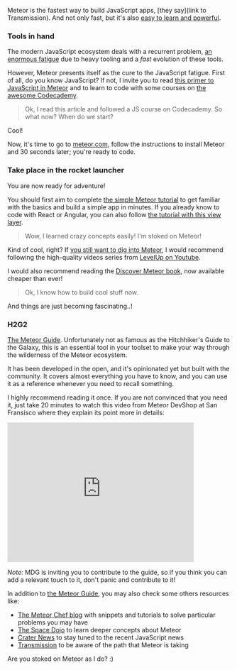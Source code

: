 Meteor is the fastest way to build JavaScript apps, [they say](link to Transmission). And not only fast, but it's also [easy to learn and powerful](http://hacklearnmake.com/stoked-on-meteor-the-goal-is-to-learn/).

### Tools in hand
The modern JavaScript ecosystem deals with a recurrent problem, [an enormous fatigue](https://medium.com/@ericclemmons/javascript-fatigue-48d4011b6fc4#.55ngimqen) due to heavy tooling and a *fast* evolution of these tools.

However, Meteor presents itself as the cure to the JavaScript fatigue. First of all, do you know JavaScript? If not, I invite you to read [this primer to JavaScript in Meteor](https://www.discovermeteor.com/blog/javascript-for-meteor/) and to learn to code with some courses on [the awesome Codecademy](https://www.codecademy.com/). 

> Ok, I read this article and followed a JS course on Codecademy. So what now? When do we start?

Cool! 

Now, it's time to go to [meteor.com](http://www.meteor.com/install), follow the instructions to install Meteor and 30 seconds later; you're ready to code.

### Take place in the rocket launcher 

You are now ready for adventure! 

You should first aim to complete [the simple Meteor tutorial](https://www.meteor.com/tutorials/blaze/creating-an-app) to get familiar with the basics and build a simple app in minutes. If you already know to code with React or Angular, you can also follow [the tutorial with this view layer](https://www.meteor.com/tutorials).

> Wow, I learned crazy concepts easily! I'm stoked on Meteor!

Kind of cool, right? If [you still want to dig into Meteor](http://hacklearnmake.com/stoked-on-meteor-the-goal-is-to-learn/), I would recommend following the high-quality videos series from [LevelUp on Youtube](https://www.youtube.com/watch?v=hgjyr6BPAtA&list=PLLnpHn493BHECNl9I8gwos-hEfFrer7TV).

I would also recommend reading the [Discover Meteor book](http://hacklearnmake.com/stoked-on-meteor-discover-meteor/), now available cheaper than ever!

> Ok, I know how to build cool stuff now.

And things are just becoming fascinating..!

### H2G2

[The Meteor Guide](https://guide.meteor.com). Unfortunately not as famous as the Hitchhiker's Guide to the Galaxy, this is an essential tool in your toolset to make your way through the wilderness of the Meteor ecosystem.

It has been developed in the open, and it's opinionated yet but built with the community. It covers almost everything you have to know, and you can use it as a reference whenever you need to recall something.

I highly recommend reading it once. If you are not convinced that you need it, just take 20 minutes to watch this video from Meteor DevShop at San Fransisco where they explain its point more in details:

<iframe width="420" height="315" src="https://www.youtube.com/watch?v=A_VgmPfMrOc" frameborder="0" allowfullscreen></iframe>

*Note:* MDG is inviting you to contribute to the guide, so if you think you can add a relevant touch to it, don't panic and contribute to it!

In addition to [the Meteor Guide](https://guide.meteor.com), you may also check some others resources like:
* [The Meteor Chef blog](http://hacklearnmake.com/stoked-on-meteor-the-meteor-chef/) with snippets and tutorials to solve particular problems you may have
* [The Space Dojo](http://hacklearnmake.com/become-a-meteor-ninja-with-the-spacedojo/) to learn deeper concepts about Meteor
* [Crater News](http://hacklearnmake.com/stoked-on-meteor-crater-io/) to stay tuned to the recent JavaScript news
* [Transmission](http://hacklearnmake.com/stoked-on-meteor-transmission/) to be aware of the path that Meteor is taking

Are you stoked on Meteor as I do? :)
